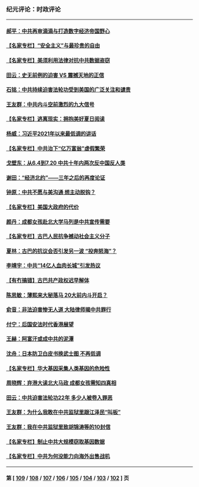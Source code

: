 ### 纪元评论：时政评论
---
#### [郝平：中共再审滴滴与打造数字经济帝国野心](../../pages/nsc1025/n13095888.md) 
#### [【名家专栏】“安全主义”与最珍贵的自由](../../pages/nsc1025/n13090895.md) 
#### [【名家专栏】美须利用法律对抗中共数据盗窃](../../pages/nsc1025/n13090954.md) 
#### [田云：史无前例的迫害 VS 震撼天地的正信](../../pages/nsc1025/n13095175.md) 
#### [石铭：中共持续迫害法轮功受到美国的广泛关注和谴责](../../pages/nsc1025/n13095076.md) 
#### [王友群：中共内斗空前激烈的九大信号](../../pages/nsc1025/n13094266.md) 
#### [【名家专栏】逃离现实：拥抱美好夏日阅读](../../pages/nsc1025/n13090962.md) 
#### [杨威：习近平2021年以来最低调的讲话](../../pages/nsc1025/n13094137.md) 
#### [【名家专栏】中共治下“亿万富翁”虚假繁荣](../../pages/nsc1025/n13090860.md) 
#### [戈壁东：从6.4到7.20 中共十年内两次反中国反人类](../../pages/nsc1025/n13093098.md) 
#### [谢田：“经济北约”——三年之后的再度论证](../../pages/nsc1025/n13091837.md) 
#### [钟原：中共不愿与美沟通 想主动脱钩？](../../pages/nsc1025/n13091753.md) 
#### [【名家专栏】美国大政府的代价](../../pages/nsc1025/n13090907.md) 
#### [颜丹：成都女孩赴北大学马列是中共宣传需要](../../pages/nsc1025/n13091736.md) 
#### [【名家专栏】古巴人民抗争撼动社会主义分子](../../pages/nsc1025/n13091074.md) 
#### [夏林：古巴的抗议会否引发另一波 “投奔怒海”？](../../pages/nsc1025/n13091519.md) 
#### [李靖宇：中共“14亿人血肉长城”引发热议](../../pages/nsc1025/n13091081.md) 
#### [【有冇搞错】古巴共产政权迟早解体](../../pages/nsc1025/n13090154.md) 
#### [陈思敏：薄熙来大秘落马 20大前内斗开启？](../../pages/nsc1025/n13090387.md) 
#### [俞音：非法迫害惨无人道 大陆律师揭中共罪行](../../pages/nsc1025/n13089501.md) 
#### [付宁：后国安法时代香港展望](../../pages/nsc1025/n13089694.md) 
#### [王赫：阿富汗或成中共的泥潭](../../pages/nsc1025/n13089610.md) 
#### [沈舟：日本防卫白皮书换武士图 不再低调](../../pages/nsc1025/n13089336.md) 
#### [【名家专栏】华大基因采集人类基因的危险性](../../pages/nsc1025/n13088502.md) 
#### [周晓辉：弃港大读北大马政 成都女孩需知四真相](../../pages/nsc1025/n13088437.md) 
#### [田云：中共迫害法轮功22年 多少人被卷入罪恶](../../pages/nsc1025/n13087467.md) 
#### [王友群：为什么我敢在中共监狱里跟江泽民“叫板”](../../pages/nsc1025/n13087285.md) 
#### [王友群：我在中共监狱里致胡锦涛等的10封信](../../pages/nsc1025/n13084915.md) 
#### [【名家专栏】制止中共大规模窃取基因数据](../../pages/nsc1025/n13086174.md) 
#### [【名家专栏】中共为何没能力向海外出售战机](../../pages/nsc1025/n13086154.md) 

---
#### 第 [ [109](./109.md) / [108](./108.md) / [107](./107.md) / [106](./106.md) / [105](./105.md) / [104](./104.md) / [103](./103.md) / [102](./102.md) ] 页
